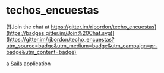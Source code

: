 # techos_encuestas

[![Join the chat at https://gitter.im/rjbordon/techo_encuestas](https://badges.gitter.im/Join%20Chat.svg)](https://gitter.im/rjbordon/techo_encuestas?utm_source=badge&utm_medium=badge&utm_campaign=pr-badge&utm_content=badge)

a [Sails](http://sailsjs.org) application
